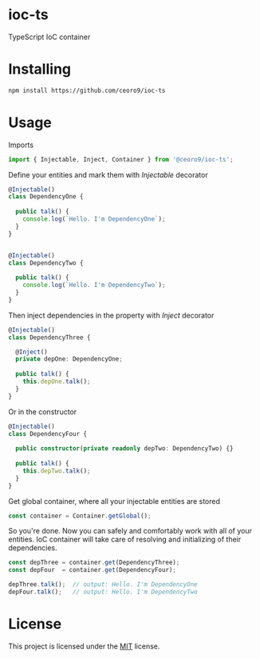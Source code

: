 # ioc-ts
TypeScript IoC container

# Installing
```sh
npm install https://github.com/ceoro9/ioc-ts
```

# Usage

Imports
```ts
import { Injectable, Inject, Container } from '@ceoro9/ioc-ts';
```


Define your entities and mark them with *Injectable* decorator
```ts
@Injectable()
class DependencyOne {
        
  public talk() {
    console.log(`Hello. I'm DependencyOne`);
  }
}


@Injectable()
class DependencyTwo {
    
  public talk() {
    console.log(`Hello. I'm DependencyTwo`);
  }
}
```

Then inject dependencies in the property with *Inject* decorator
```ts
@Injectable()
class DependencyThree {

  @Inject()
  private depOne: DependencyOne;
  
  public talk() {
    this.depOne.talk();    
  }
}
```

Or in the constructor
```ts
@Injectable()
class DependencyFour {
    
  public constructor(private readonly depTwo: DependencyTwo) {}
    
  public talk() {
    this.depTwo.talk();    
  }
}
```


Get global container, where all your injectable entities are stored
```ts
const container = Container.getGlobal();
```


So you're done. Now you can safely and comfortably work with all of your entities. IoC container will take care of resolving and initializing of their dependencies.
```ts
const depThree = container.get(DependencyThree);
const depFour  = container.get(DependencyFour);

depThree.talk();  // output: Hello. I'm DependencyOne
depFour.talk();   // output: Hello. I'm DependencyTwo
```

# License
This project is licensed under the [MIT](https://choosealicense.com/licenses/mit/) license.
